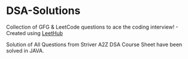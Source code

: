 # DSA-Solutions
Collection of GFG & LeetCode questions to ace the coding interview! - Created using [LeetHub](https://github.com/QasimWani/LeetHub)

Solution of All Questions from Striver A2Z DSA Course Sheet have been solved in JAVA.
